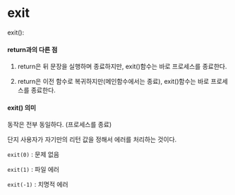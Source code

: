 # exit

exit(): 



#### **return과의 다른 점**

1. return은 뒤 문장을 실행하며 종료하지만, exit()함수는 바로 프로세스를 종료한다.

2. return은 이전 함수로 복귀하지만(메인함수에서는 종료),  exit()함수는 바로 프로세스를 종료한다.



#### exit() 의미

동작은 전부 동일하다. (프로세스를 종료) 

단지 사용자가 자기만의 리턴 값을 정해서 에러를 처리하는 것이다.

`exit(0)` : 문제 없음

`exit(1)` : 파일 에러

`exit(-1)` : 치명적 에러

